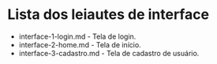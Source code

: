 # Lista dos leiautes de interface

* interface-1-login.md - Tela de login.
* interface-2-home.md - Tela de início.
* interface-3-cadastro.md - Tela de cadastro de usuário.


